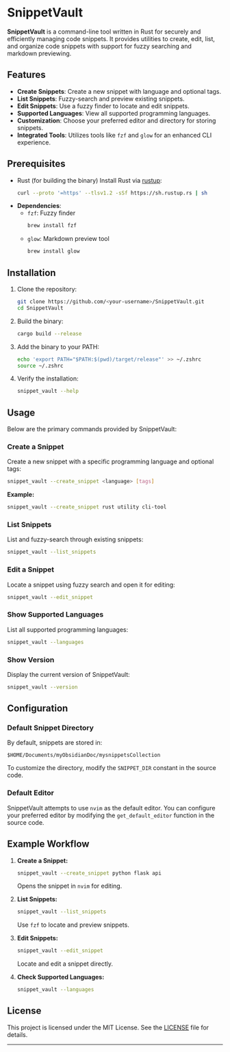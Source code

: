 # SnippetVault

**SnippetVault** is a command-line tool written in Rust for securely and
efficiently managing code snippets. It provides utilities to create, edit,
list, and organize code snippets with support for fuzzy searching and markdown
previewing.

## Features

- **Create Snippets**: Create a new snippet with language and optional tags.
- **List Snippets**: Fuzzy-search and preview existing snippets.
- **Edit Snippets**: Use a fuzzy finder to locate and edit snippets.
- **Supported Languages**: View all supported programming languages.
- **Customization**: Choose your preferred editor and directory for storing snippets.
- **Integrated Tools**: Utilizes tools like `fzf` and `glow` for an enhanced CLI experience.

## Prerequisites

- Rust (for building the binary)
  Install Rust via [rustup](https://rustup.rs/):
  ```bash
  curl --proto '=https' --tlsv1.2 -sSf https://sh.rustup.rs | sh
  ```
- **Dependencies**:
  - `fzf`: Fuzzy finder
    ```bash
    brew install fzf
    ```
  - `glow`: Markdown preview tool
    ```bash
    brew install glow
    ```

## Installation

1. Clone the repository:
   ```bash
   git clone https://github.com/<your-username>/SnippetVault.git
   cd SnippetVault
   ```
2. Build the binary:
   ```bash
   cargo build --release
   ```
3. Add the binary to your PATH:
   ```bash
   echo 'export PATH="$PATH:$(pwd)/target/release"' >> ~/.zshrc
   source ~/.zshrc
   ```
4. Verify the installation:
   ```bash
   snippet_vault --help
   ```

## Usage

Below are the primary commands provided by SnippetVault:

### Create a Snippet

Create a new snippet with a specific programming language and optional tags:

```bash
snippet_vault --create_snippet <language> [tags]
```

**Example:**

```bash
snippet_vault --create_snippet rust utility cli-tool
```

### List Snippets

List and fuzzy-search through existing snippets:

```bash
snippet_vault --list_snippets
```

### Edit a Snippet

Locate a snippet using fuzzy search and open it for editing:

```bash
snippet_vault --edit_snippet
```

### Show Supported Languages

List all supported programming languages:

```bash
snippet_vault --languages
```

### Show Version

Display the current version of SnippetVault:

```bash
snippet_vault --version
```

## Configuration

### Default Snippet Directory

By default, snippets are stored in:

```
$HOME/Documents/myObsidianDoc/mysnippetsCollection
```

To customize the directory, modify the `SNIPPET_DIR` constant in the source code.

### Default Editor

SnippetVault attempts to use `nvim` as the default editor. You can configure
your preferred editor by modifying the `get_default_editor` function in the
source code.

## Example Workflow

1. **Create a Snippet:**

   ```bash
   snippet_vault --create_snippet python flask api
   ```

   Opens the snippet in `nvim` for editing.

2. **List Snippets:**

   ```bash
   snippet_vault --list_snippets
   ```

   Use `fzf` to locate and preview snippets.

3. **Edit Snippets:**

   ```bash
   snippet_vault --edit_snippet
   ```

   Locate and edit a snippet directly.

4. **Check Supported Languages:**
   ```bash
   snippet_vault --languages
   ```

## License

This project is licensed under the MIT License. See the [LICENSE](LICENSE) file for details.

---

